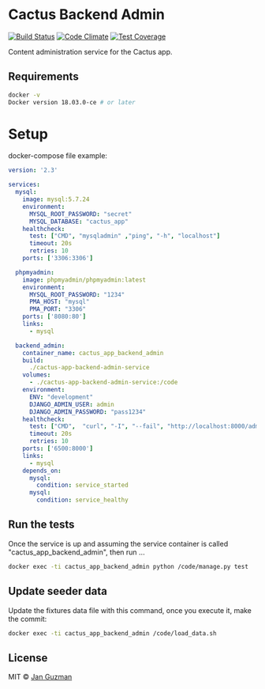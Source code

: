 # Cactus Backend Admin
[![Build Status](https://travis-ci.org/Krystian19/cactus-app-backend-admin-service.svg?branch=master)](https://travis-ci.org/Krystian19/cactus-app-backend-admin-service) [![Code Climate](https://codeclimate.com/github/Krystian19/cactus-app-backend-admin-service/badges/gpa.svg)](https://codeclimate.com/github/Krystian19/cactus-app-backend-admin-service) [![Test Coverage](https://codecov.io/gh/Krystian19/cactus-app-backend-admin-service/branch/master/graph/badge.svg)](https://codecov.io/gh/Krystian19/cactus-app-backend-admin-service)

Content administration service for the Cactus app.

## Requirements
```sh
docker -v
Docker version 18.03.0-ce # or later
```

# Setup
docker-compose file example:
```yaml
version: '2.3'

services:
  mysql:
    image: mysql:5.7.24
    environment:
      MYSQL_ROOT_PASSWORD: "secret"
      MYSQL_DATABASE: "cactus_app"
    healthcheck:
      test: ["CMD", "mysqladmin" ,"ping", "-h", "localhost"]
      timeout: 20s
      retries: 10
    ports: ['3306:3306']

  phpmyadmin:
    image: phpmyadmin/phpmyadmin:latest
    environment:
      MYSQL_ROOT_PASSWORD: "1234"
      PMA_HOST: "mysql"
      PMA_PORT: "3306"
    ports: ['8080:80']
    links:
      - mysql

  backend_admin:
    container_name: cactus_app_backend_admin
    build:
      ./cactus-app-backend-admin-service
    volumes:
      - ./cactus-app-backend-admin-service:/code
    environment:
      ENV: "development"
      DJANGO_ADMIN_USER: admin
      DJANGO_ADMIN_PASSWORD: "pass1234"
    healthcheck:
      test: ["CMD",  "curl", "-I", "--fail", "http://localhost:8000/admin"]
      timeout: 20s
      retries: 10
    ports: ['6500:8000']
    links:
      - mysql
    depends_on:
      mysql:
        condition: service_started
      mysql:
        condition: service_healthy
```

## Run the tests
Once the service is up and assuming the service container is called "cactus_app_backend_admin", then run ...
```sh
docker exec -ti cactus_app_backend_admin python /code/manage.py test
```

## Update seeder data
Update the fixtures data file with this command, once you execute it, make the commit:
```sh
docker exec -ti cactus_app_backend_admin /code/load_data.sh
```

## License
MIT © [Jan Guzman](https://github.com/Krystian19)
